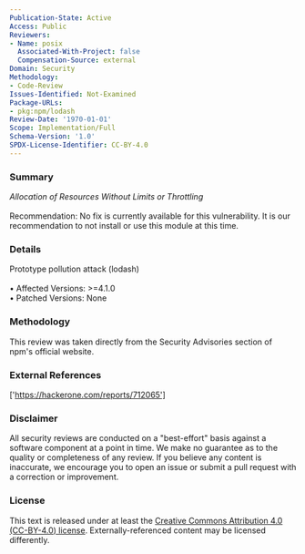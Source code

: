 ```yaml
---
Publication-State: Active
Access: Public
Reviewers:
- Name: posix
  Associated-With-Project: false
  Compensation-Source: external
Domain: Security
Methodology:
- Code-Review
Issues-Identified: Not-Examined
Package-URLs:
- pkg:npm/lodash
Review-Date: '1970-01-01'
Scope: Implementation/Full
Schema-Version: '1.0'
SPDX-License-Identifier: CC-BY-4.0
---
```

### Summary
*Allocation of Resources Without Limits or Throttling*<br><br>Recommendation: No fix is currently available for this vulnerability.  It is our recommendation to not install or use this module at this time.
### Details
Prototype pollution attack (lodash)
<br><br>• Affected Versions: >=4.1.0
<br>• Patched Versions: None
### Methodology
This review was taken directly from the Security Advisories section of npm's official website.
### External References
['https://hackerone.com/reports/712065']
### Disclaimer
All security reviews are conducted on a "best-effort" basis against a software component at a point in time. We make no guarantee as to the quality or completeness of any review. If you believe any content is inaccurate, we encourage you to open an issue or submit a pull request with a correction or improvement.
### License
This text is released under at least the [Creative Commons Attribution 4.0 (CC-BY-4.0) license](https://creativecommons.org/licenses/by/4.0/legalcode.txt). Externally-referenced content may be licensed differently.
